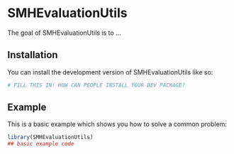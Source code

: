 
# SMHEvaluationUtils

<!-- badges: start -->
<!-- badges: end -->

The goal of SMHEvaluationUtils is to ...

## Installation

You can install the development version of SMHEvaluationUtils like so:

``` r
# FILL THIS IN! HOW CAN PEOPLE INSTALL YOUR DEV PACKAGE?
```

## Example

This is a basic example which shows you how to solve a common problem:

``` r
library(SMHEvaluationUtils)
## basic example code
```

